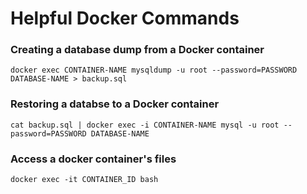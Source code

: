 # Helpful Docker Commands

### Creating a database dump from a Docker container

`docker exec CONTAINER-NAME mysqldump -u root --password=PASSWORD DATABASE-NAME > backup.sql`

### Restoring a databse to a Docker container

`cat backup.sql | docker exec -i CONTAINER-NAME mysql -u root --password=PASSWORD DATABASE-NAME`

### Access a docker container's files
`docker exec -it CONTAINER_ID bash`
